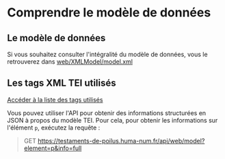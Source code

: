 # Comprendre le modèle de données

## Le modèle de données
Si vous souhaitez consulter l'intégralité du modèle de données, vous le retrouverez dans [web/XMLModel/model.xml](../web/XMLModel/model.xml)

## Les tags XML TEI utilisés
[Accéder à la liste des tags utilisés](teiTags.md)

Vous pouvez utiliser l'API pour obtenir des informations structurées en JSON à propos du modèle TEI. Pour cela, pour obtenir les informations sur l'élément `p`, exécutez la requête : 
>GET https://testaments-de-poilus.huma-num.fr/api/web/model?element=p&info=full 